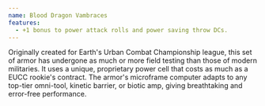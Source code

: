 ```yaml
---
name: Blood Dragon Vambraces
features:
  - +1 bonus to power attack rolls and power saving throw DCs.
---
```

Originally created for Earth's Urban Combat Championship league, this set of armor has undergone as much or more field testing than those of modern militaries. It uses a unique, proprietary power cell that costs as much as a EUCC rookie's contract. The armor's microframe computer adapts to any top-tier omni-tool, kinetic barrier, or biotic amp, giving breathtaking and error-free performance.